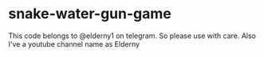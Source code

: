# snake-water-gun-game

This code belongs to @elderny1 on telegram. So please use with care. Also I've a youtube channel name as Elderny
